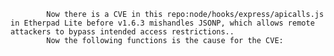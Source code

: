 
            Now there is a CVE in this repo:node/hooks/express/apicalls.js in Etherpad Lite before v1.6.3 mishandles JSONP, which allows remote attackers to bypass intended access restrictions..
            Now the following functions is the cause for the CVE:
            
